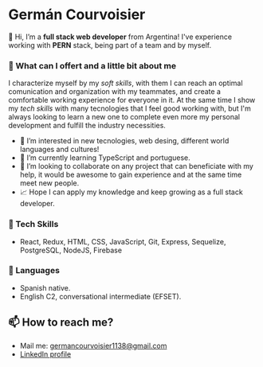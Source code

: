 # Germán Courvoisier

👋 Hi, I’m a **full stack web developer** from Argentina! I've experience working with **PERN** stack, being part of a team and by myself.

### 🤔 What can I offert and a little bit about me
  I characterize myself by my _soft skills_, with them I can reach an optimal comunication and organization with my teammates, and create a comfortable working experience for everyone in it. At the same time I show my _tech skills_ with many tecnologies that I feel good working with, but I'm always looking to learn a new one to complete even more my personal development and fulfill the industry necessities.

- 👀 I’m interested in new tecnologies, web desing, different world languages and cultures!
- 🌱 I’m currently learning TypeScript and portuguese.
- 💞️ I’m looking to collaborate on any project that can beneficiate with my help, it would be awesome to gain experience and at the same time meet new people.
- 📈 Hope I can apply my knowledge and keep growing as a full stack developer.

### 🦾 Tech Skills

- React, Redux, HTML, CSS, JavaScript, Git, Express, Sequelize, PostgreSQL, NodeJS, Firebase

### 💬 Languages

- Spanish native.
- English C2, conversational intermediate (EFSET).

## 📫 How to reach me? 
  - Mail me: germancourvoisier1138@gmail.com
  - [LinkedIn profile](https://www.linkedin.com/in/germ%C3%A1n-courvoisier-651923236/)

<!---
German1138/German1138 is a ✨ special ✨ repository because its `README.md` (this file) appears on your GitHub profile.
You can click the Preview link to take a look at your changes.
--->
